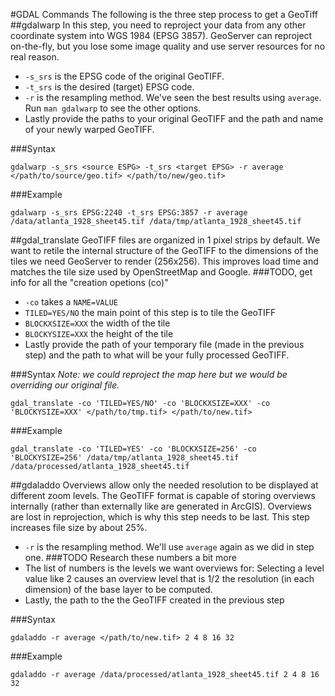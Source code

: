 #GDAL Commands
The following is the three step process to get a GeoTiff
##gdalwarp
In this step, you need to reproject your data from any other coordinate system into WGS 1984 (EPSG 3857).
GeoServer can reproject on-the-fly, but you lose some image quality and use server resources for no real reason.
* `-s_srs` is the EPSG code of the original GeoTIFF.
* `-t_srs` is the desired (target) EPSG code.
* `-r` is the resampling method. We've seen the best results using `average`. Run `man gdalwarp` to see the other options.
* Lastly provide the paths to your original GeoTIFF and the path and name of your newly warped GeoTIFF.

###Syntax
```
gdalwarp -s_srs <source ESPG> -t_srs <target EPSG> -r average </path/to/source/geo.tif> </path/to/new/geo.tif>
```
###Example
```
gdalwarp -s_srs EPSG:2240 -t_srs EPSG:3857 -r average /data/atlanta_1928_sheet45.tif /data/tmp/atlanta_1928_sheet45.tif
```
##gdal_translate
GeoTIFF files are organized in 1 pixel strips by default. We want to retile the internal structure of the GeoTIFF to the dimensions of the tiles we need GeoServer to render (256x256).
This improves load time and matches the tile size used by OpenStreetMap and Google.
###TODO, get info for all the "creation opetions (co)"
* `-co` takes a `NAME=VALUE`
* `TILED=YES/NO` the main point of this step is to tile the GeoTIFF
* `BLOCKXSIZE=XXX` the width of the tile
* `BLOCKYSIZE=XXX` the height of the tile
* Lastly provide the path of your temporary file (made in the previous step) and the path to what will be your fully processed GeoTIFF.

###Syntax
*Note: we could reproject the map here but we would be overriding our original file.*
```
gdal_translate -co 'TILED=YES/NO' -co 'BLOCKXSIZE=XXX' -co 'BLOCKYSIZE=XXX' </path/to/tmp.tif> </path/to/new.tif>
```
###Example
```
gdal_translate -co 'TILED=YES' -co 'BLOCKXSIZE=256' -co 'BLOCKYSIZE=256' /data/tmp/atlanta_1928_sheet45.tif /data/processed/atlanta_1928_sheet45.tif
```
##gdaladdo
Overviews allow only the needed resolution to be displayed at different zoom levels.
The GeoTIFF format is capable of storing overviews internally (rather than externally like are generated in ArcGIS).
Overviews are lost in reprojection, which is why this step needs to be last.
This step increases file size by about 25%.
* `-r` is the resampling method. We'll use `average` again as we did in step one.
###TODO Research these numbers a bit more
* The list of numbers is the levels we want overviews for: Selecting a level value like 2 causes an overview level that is 1/2 the resolution (in each dimension) of the base layer to be computed.
* Lastly, the path to the the GeoTIFF created in the previous step

###Syntax
```
gdaladdo -r average </path/to/new.tif> 2 4 8 16 32
```
###Example
```
gdaladdo -r average /data/processed/atlanta_1928_sheet45.tif 2 4 8 16 32
```
